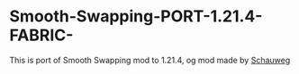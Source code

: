# Smooth-Swapping-PORT-1.21.4-FABRIC-
This is port of Smooth Swapping mod to 1.21.4, og mod made by [Schauweg](https://modrinth.com/user/Schauweg)
